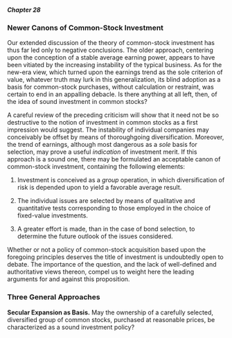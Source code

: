 ##### Chapter 28

### Newer Canons of Common-Stock Investment

Our extended discussion of the theory of common-stock investment has thus far led only to negative conclusions. The older approach, centering upon the conception of a stable average earning power, appears to have been vitiated by the increasing instability of the typical business. As for the new-era view, which turned upon the earnings trend as the sole criterion of value, whatever truth may lurk in this generalization, its blind adoption as a basis for common-stock purchases, without calculation or restraint, was certain to end in an appalling debacle. Is there anything at all left, then, of the idea of sound investment in common stocks?

A careful review of the preceding criticism will show that it need not be so destructive to the notion of investment in common stocks as a first impression would suggest. The instability of individual companies may conceivably be offset by means of thoroughgoing diversification. Moreover, the trend of earnings, although most dangerous as a *sole* basis for selection, may prove a useful *indication* of investment merit. If this approach is a sound one, there may be formulated an acceptable canon of common-stock investment, containing the following elements:

1. Investment is conceived as a *group* operation, in which diversification of risk is depended upon to yield a favorable average result.

2. The individual issues are selected by means of qualitative and quantitative tests corresponding to those employed in the choice of fixed-value investments.

3. A greater effort is made, than in the case of bond selection, to determine the future outlook of the issues considered.

Whether or not a policy of common-stock acquisition based upon the foregoing principles deserves the title of investment is undoubtedly open to debate. The importance of the question, and the lack of well-defined and authoritative views thereon, compel us to weight here the leading arguments for and against this proposition.

### Three General Approaches

**Secular Expansion as Basis.** May the ownership of a carefully selected, diversified group of common stocks, purchased at reasonable prices, be characterized as a sound investment policy?
